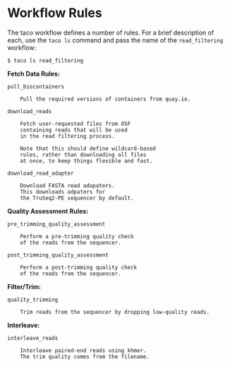 # Workflow Rules

The taco workflow defines a number of rules. For a brief description
of each, use the `taco ls` command and pass the name of the 
`read_filtering` workflow:

```
$ taco ls read_filtering
```

**Fetch Data Rules:**

```text
pull_biocontainers

    Pull the required versions of containers from quay.io.

download_reads

    Fetch user-requested files from OSF
    containing reads that will be used
    in the read filtering process.

    Note that this should define wildcard-based
    rules, rather than downloading all files
    at once, to keep things flexible and fast.

download_read_adapter

    Download FASTA read adapaters.
    This downloads adpaters for
    the TruSeq2-PE sequencer by default.
```

**Quality Assessment Rules:**

```
pre_trimming_quality_assessment

    Perform a pre-trimming quality check
    of the reads from the sequencer.

post_trimming_quality_assessment

    Perform a post-trimming quality check
    of the reads from the sequencer.
```

**Filter/Trim:**

```
quality_trimming

    Trim reads from the sequencer by dropping low-quality reads.
```

**Interleave:**

```
interleave_reads

    Interleave paired-end reads using khmer.
    The trim quality comes from the filename.
```

